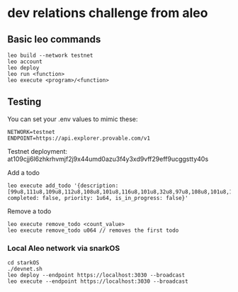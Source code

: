 # dev relations challenge from aleo

## Basic leo commands

```
leo build --network testnet
leo account
leo deploy
leo run <function>
leo execute <program>/<function>
```

## Testing

You can set your .env values to mimic these:
```
NETWORK=testnet
ENDPOINT=https://api.explorer.provable.com/v1
```

Testnet deployment: at109cjj6l6zhkrhvmjf2j9x44umd0azu3f4y3xd9vff29eff9ucggstty40s

Add a todo

```
leo execute add_todo '{description: [99u8,111u8,109u8,112u8,108u8,101u8,116u8,101u8,32u8,97u8,108u8,101u8,111u8,32u8,99u8,104u8,97u8,108u8,108u8,101u8,110u8,103u8,101u8,0u8,0u8,0u8,0u8,0u8,0u8,0u8,0u8,0u8], completed: false, priority: 1u64, is_in_progress: false}'
```

Remove a todo

```
leo execute remove_todo <count_value>
leo execute remove_todo u064 // removes the first todo
```

### Local Aleo network via snarkOS

```
cd starkOS
./devnet.sh
leo deploy --endpoint https://localhost:3030 --broadcast
leo execute --endpoint https://localhost:3030 --broadcast
```
